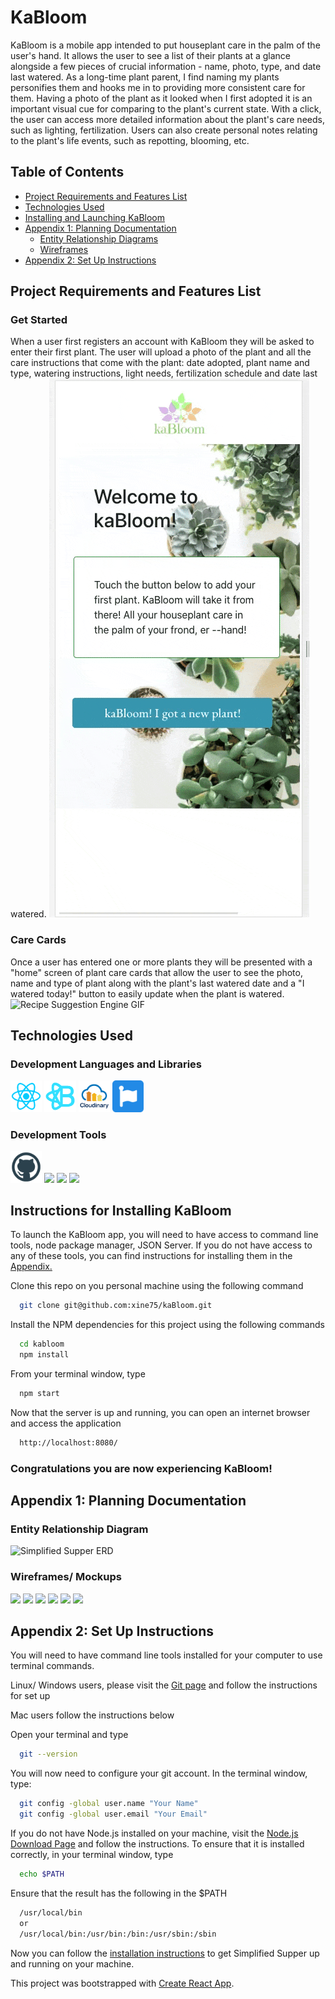 # KaBloom
  KaBloom is a mobile app intended to put houseplant care in the palm of the user's hand. It allows the user to see a list of their plants at a glance alongside a few pieces of crucial information - name, photo, type, and date last watered.  As a long-time plant parent, I find naming my plants personifies them and hooks me in to providing more consistent care for them.  Having a photo of the plant as it looked when I first adopted it is an important visual cue for comparing to the plant's current state. With a click, the user can access more detailed information about the plant's care needs, such as lighting, fertilization.  Users can also create personal notes relating to the plant's life events, such as repotting, blooming, etc.

## Table of Contents
  * [Project Requirements and Features List](#project-requirements-and-features-list)
  * [Technologies Used](#technologies-used)
  * [Installing and Launching KaBloom](#instructions-for-installing-simplified-supper)
  * [Appendix 1: Planning Documentation](#appendix-1-planning-documentation)
    * [Entity Relationship Diagrams](#entity-relationship-diagram)
    * [Wireframes](#wireframes)
  * [Appendix 2: Set Up Instructions](#appendix-2-set-up-instructions)

## Project Requirements and Features List
### Get Started
When a user first registers an account with KaBloom they will be asked to enter their first plant.  The user will upload a photo of the plant and all the care instructions that come with the plant: date adopted, plant name and type, watering instructions, light needs, fertilization schedule and date last watered.
![Get Started GIF](src/images/ezgif.com-GettingStarted.gif)

### Care Cards
Once a user has entered one or more plants they will be presented with a "home" screen of plant care cards that allow the user to see the photo, name and type of plant along with the plant's last watered date and a "I watered today!" button to easily update when the plant is watered.  
![Recipe Suggestion Engine GIF](src/images/ezgif.com-UsingKaBloom.gif)

## Technologies Used
  ### Development Languages and Libraries
  <img src="./src/images/react.png" width="10%"></img> 
  <img src="./src/images/bootstrap.png" width="10%"></img> <img src="./src/images/cloudinary.png" width="10%"></img> <img src="./src/images/fontawesome.png" width="10%"></img>

  ### Development Tools
  <!-- TODO: Image for wireframe tool -->
  <!-- FIXME: Update image for slack, currently showing a broken link -->
  <img src="./src/images/github.png" width="10%"></img> <img src="./src/images/draw.io.jpg" width="10%"></img> <img src="./src/images/git.png" width="10%"></img> <img src="./src/images/vscode.png" width="10%"></img>
  <!-- <img src="./src/images/slack.png" width="10%"></img> -->

## Instructions for Installing KaBloom
  To launch the KaBloom app, you will need to have access to command line tools, node package manager, JSON Server. If you do not have access to any of these tools, you can find instructions for installing them in the [Appendix.](#appendix-2-set-up-instructions)

  Clone this repo on you personal machine using the following command
  ```sh
    git clone git@github.com:xine75/kaBloom.git
  ```

  Install the NPM dependencies for this project using the following commands
  ```sh
    cd kabloom
    npm install
  ```

  From your terminal window, type
  ```sh
    npm start
  ```

  Now that the server is up and running, you can open an internet browser and access the application
  ```sh
    http://localhost:8080/
  ```

 ### Congratulations you are now experiencing KaBloom!

  ## Appendix 1: Planning Documentation

  ### Entity Relationship Diagram
  ![Simplified Supper ERD](/src/images/Simplified_Supper_ERD.png)

  ### Wireframes/ Mockups
  <img src="./src/images/wireframe_1.png" width="45%"></img> <img src="./src/images/wireframe_2.png" width="45%"></img>
  <img src="./src/images/wireframe_3.png" width="45%"></img> <img src="./src/images/wireframe_4.png" width="45%"></img>
  <img src="./src/images/wireframe_5.png" width="45%"></img> <img src="./src/images/wireframe_6.png" width="45%"></img>


  ## Appendix 2: Set Up Instructions

  You will need to have command line tools installed for your computer to use terminal commands.

  Linux/ Windows users, please visit the [Git page](https://git-scm.com/book/en/v2/Getting-Started-Installing-Git) and follow the instructions for set up

  Mac users follow the instructions below

  Open your terminal and type
  ```sh
    git --version
  ```

  You will now need to configure your git account. In the terminal window, type:
  ```sh
    git config -global user.name "Your Name"
    git config -global user.email "Your Email"
  ```

  If you do not have Node.js installed on your machine, visit the [Node.js Download Page](https://nodejs.org/en/download/) and  follow the instructions. To ensure that it is installed correctly, in your terminal window, type
  ```sh
    echo $PATH
  ```
  Ensure that the result has the following in the $PATH
  ```sh
    /usr/local/bin
    or
    /usr/local/bin:/usr/bin:/bin:/usr/sbin:/sbin
  ```

  Now you can follow the [installation instructions](#instructions-for-installing-simplified-supper) to get Simplified Supper up and running on your machine.

  This project was bootstrapped with [Create React App](https://github.com/facebook/create-react-app).

